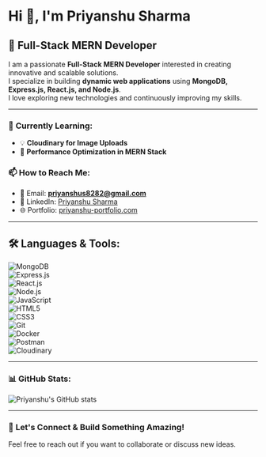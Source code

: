 # Hi 👋, I'm Priyanshu Sharma  
## 🚀 Full-Stack MERN Developer  

I am a passionate **Full-Stack MERN Developer** interested in creating innovative and scalable solutions.  
I specialize in building **dynamic web applications** using **MongoDB, Express.js, React.js, and Node.js**.  
I love exploring new technologies and continuously improving my skills.  

---

### 🌱 **Currently Learning:**  
- 💡 **Cloudinary for Image Uploads**  
- 🚀 **Performance Optimization in MERN Stack**  

### 📫 **How to Reach Me:**  
- 📩 Email: **priyanshus8282@gmail.com**  
- 🔗 LinkedIn: [Priyanshu Sharma](https://www.linkedin.com/in/priyanshu-sharma-642337245)  
- 🌐 Portfolio: [priyanshu-portfolio.com](https://portfolio-priyanshu-22.vercel.app)  

---

## 🛠 **Languages & Tools:**  
![MongoDB](https://img.shields.io/badge/MongoDB-4EA94B?style=for-the-badge&logo=mongodb&logoColor=white)  
![Express.js](https://img.shields.io/badge/Express.js-000000?style=for-the-badge&logo=express&logoColor=white)  
![React.js](https://img.shields.io/badge/React-61DAFB?style=for-the-badge&logo=react&logoColor=black)  
![Node.js](https://img.shields.io/badge/Node.js-339933?style=for-the-badge&logo=node.js&logoColor=white)  
![JavaScript](https://img.shields.io/badge/JavaScript-F7DF1E?style=for-the-badge&logo=javascript&logoColor=black)  
![HTML5](https://img.shields.io/badge/HTML5-E34F26?style=for-the-badge&logo=html5&logoColor=white)  
![CSS3](https://img.shields.io/badge/CSS3-1572B6?style=for-the-badge&logo=css3&logoColor=white)  
![Git](https://img.shields.io/badge/Git-F05032?style=for-the-badge&logo=git&logoColor=white)  
![Docker](https://img.shields.io/badge/Docker-2496ED?style=for-the-badge&logo=docker&logoColor=white)  
![Postman](https://img.shields.io/badge/Postman-FF6C37?style=for-the-badge&logo=postman&logoColor=white)  
![Cloudinary](https://img.shields.io/badge/Cloudinary-FFD700?style=for-the-badge&logo=cloudinary&logoColor=black)  

---

### 📊 **GitHub Stats:**  
![Priyanshu's GitHub stats](https://github-readme-stats.vercel.app/api?username=Priyanshu8282&show_icons=true&theme=radical)  

---

### 🚀 **Let's Connect & Build Something Amazing!**  
Feel free to reach out if you want to collaborate or discuss new ideas.  
